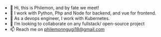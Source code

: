 - 👋 Hi, this is Philemon, and by fate we meet!
- 👀 I work with Python, Php and Node for backend, and vue for frontend.
- 🌱 As a devops engineer, I work with Kubernetes.
- 💞️ I’m looking to collaborate on any fullstack/ open-source project
- 📫 Reach me on philemonngugi18@gmail.com



